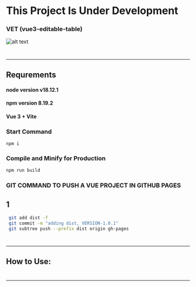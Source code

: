 # This Project Is Under Development
### VET (vue3-editable-table)
![alt text](https://github.com/AtaOta/vet/blob/update/src/assets/Vet_Screen_Short.png)


# <hr>

## Requrements
#### node version v18.12.1
#### npm version 8.19.2
#### Vue 3 + Vite
### Start Command
```commandline
npm i
```
### Compile and Minify for Production

```sh
npm run build
```
### GIT COMMAND TO PUSH A VUE PROJECT IN GITHUB PAGES
## 1
```sh
 git add dist -f
 git commit -m "adding dist, VERSION-1.0.1"
 git subtree push --prefix dist origin gh-pages
```

# <hr>

## How to Use:

# <hr>
